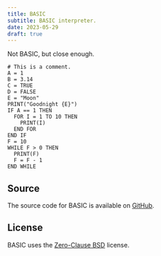 ```yaml
---
title: BASIC
subtitle: BASIC interpreter.
date: 2023-05-29
draft: true
---
```


Not BASIC, but close enough.

```
# This is a comment.
A = 1
B = 3.14
C = TRUE
D = FALSE
E = "Moon"
PRINT("Goodnight {E}")
IF A == 1 THEN
  FOR I = 1 TO 10 THEN
    PRINT(I)
  END FOR
END IF
F = 10
WHILE F > 0 THEN
  PRINT(F)
  F = F - 1
END WHILE
```

## Source

The source code for BASIC is available on [GitHub](https://github.com/kkestell/basic).

## License

BASIC uses the [Zero-Clause BSD](https://opensource.org/license/0bsd/) license.
